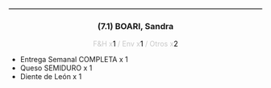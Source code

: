 <hr style='border:1px solid rgb(200,200,200)'>
<div style='page-break-inside: avoid'>

<div style='text-align:center'>

<h3> (7.1) BOARI, <span class='grey'>Sandra</span></h3>

<p  style='color:rgb(200,200,200)'>F&H x<span  style='color:black'>1</span> / Env x<span  style='color:black'>1</span> / Otros x<span  style='color:black'>2</span></p>
</div>

<ul>
<li class='li-horizontal'> Entrega Semanal COMPLETA x 1</li>
<li class='li-horizontal'> Queso SEMIDURO x 1</li>
<li class='li-horizontal'> Diente de León x 1</li>
</ul>
</div>

